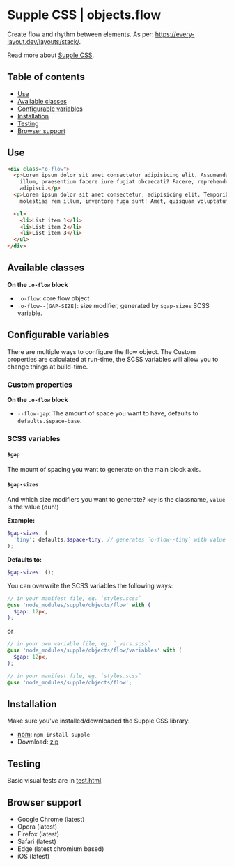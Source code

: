 # Supple CSS | objects.flow

Create flow and rhythm between elements. As per: https://every-layout.dev/layouts/stack/.

Read more about [Supple CSS](https://github.com/supple-css/supple).

## Table of contents

* [Use](#use)
* [Available classes](#available-classes)
* [Configurable variables](#configurable-variables)
* [Installation](#installation)
* [Testing](#testing)
* [Browser support](#browser-support)

## Use

```html
<div class="o-flow">
  <p>Lorem ipsum dolor sit amet consectetur adipisicing elit. Assumenda temporibus numquam repellendus repellat eaque
    illum, praesentium facere iure fugiat obcaecati? Facere, reprehenderit recusandae quae ea numquam id ut doloribus
    adipisci.</p>
  <p>Lorem ipsum dolor sit amet consectetur, adipisicing elit. Temporibus asperiores minima porro nemo, perferendis magni
    molestias rem illum, inventore fuga sunt! Amet, quisquam voluptatum hic modi doloribus rerum eveniet sint?</p>

  <ul>
    <li>List item 1</li>
    <li>List item 2</li>
    <li>List item 3</li>
  </ul>
</div>
```

## Available classes

**On the `.o-flow` block**

* `.o-flow`: core flow object
* `.o-flow--[GAP-SIZE]`: size modifier, generated by `$gap-sizes` SCSS variable.

## Configurable variables
There are multiple ways to configure the flow object. The Custom properties are calculated at run-time, the SCSS variables will allow you to change things at build-time.

### Custom properties

**On the `.o-flow` block**

* `--flow-gap`: The amount of space you want to have, defaults to `defaults.$space-base`.

### SCSS variables

#### `$gap`
The mount of spacing you want to generate on the main block axis.

#### `$gap-sizes`

And which size modifiers you want to generate? `key` is the classname, `value` is the value (duh!)

**Example:**
```scss
$gap-sizes: (
  'tiny': defaults.$space-tiny, // generates `o-flow--tiny` with value of `defaults.$space-tiny`
);
```
**Defaults to:**
```scss
$gap-sizes: ();
```

You can overwrite the SCSS variables the following ways:

```scss
// in your manifest file, eg. `styles.scss`
@use 'node_modules/supple/objects/flow' with (
  $gap: 12px,
);
```
or
```scss
// in your own variable file, eg. `_vars.scss`
@use 'node_modules/supple/objects/flow/variables' with (
  $gap: 12px,
);

// in your manifest file, eg. `styles.scss`
@use 'node_modules/supple/objects/flow';
```


## Installation
Make sure you've installed/downloaded the Supple CSS library:

* [npm](https://www.npmjs.com/package/supple): `npm install supple`
* Download: [zip](https://github.com/supple-css/supple/releases/latest)


## Testing
Basic visual tests are in [test.html](./test.html).


## Browser support

* Google Chrome (latest)
* Opera (latest)
* Firefox (latest)
* Safari (latest)
* Edge (latest chromium based)
* iOS (latest)
